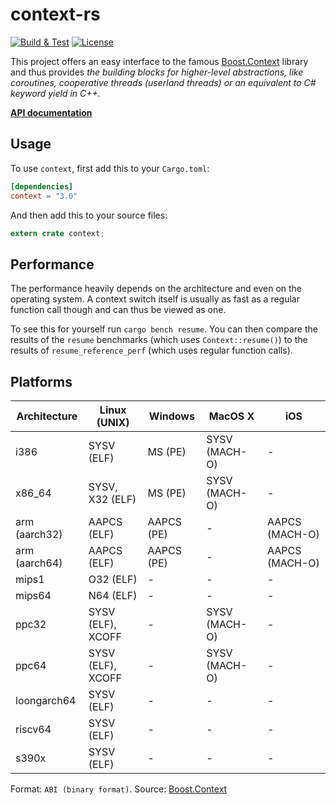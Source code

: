 # context-rs

[![Build & Test](https://github.com/zonyitoo/context-rs/actions/workflows/ci.yml/badge.svg)](https://github.com/zonyitoo/context-rs/actions/workflows/ci.yml)
[![License](https://img.shields.io/crates/l/context.svg)](https://github.com/zonyitoo/context-rs)

This project offers an easy interface to the famous
[Boost.Context](http://www.boost.org/doc/libs/1_60_0/libs/context/doc/html/context/overview.html)
library and thus provides _the building blocks for higher-level abstractions,
like coroutines, cooperative threads (userland threads) or
an equivalent to C# keyword yield in C++._

[**API documentation**](https://crates.fyi/crates/context/1.0.0/)

## Usage

To use `context`, first add this to your `Cargo.toml`:

```toml
[dependencies]
context = "3.0"
```

And then add this to your source files:

```rust
extern crate context;
```

## Performance

The performance heavily depends on the architecture and even on the operating
system. A context switch itself is usually as fast as a regular function call
though and can thus be viewed as one.

To see this for yourself run `cargo bench resume`. You can then compare the
results of the `resume` benchmarks (which uses `Context::resume()`) to the
results of `resume_reference_perf` (which uses regular function calls).

## Platforms

Architecture  | Linux (UNIX)      | Windows    | MacOS X       | iOS
--------------|-------------------|------------|---------------|---------------
i386          | SYSV (ELF)        | MS (PE)    | SYSV (MACH-O) | -
x86_64        | SYSV, X32 (ELF)   | MS (PE)    | SYSV (MACH-O) | -
arm (aarch32) | AAPCS (ELF)       | AAPCS (PE) | -             | AAPCS (MACH-O)
arm (aarch64) | AAPCS (ELF)       | AAPCS (PE) | -             | AAPCS (MACH-O)
mips1         | O32 (ELF)         | -          | -             | -
mips64        | N64 (ELF)         | -          | -             | -
ppc32         | SYSV (ELF), XCOFF | -          | SYSV (MACH-O) | -
ppc64         | SYSV (ELF), XCOFF | -          | SYSV (MACH-O) | -
loongarch64   | SYSV (ELF)        | -          | -             | -
riscv64       | SYSV (ELF)        | -          | -             | -
s390x         | SYSV (ELF)        | -          | -             | -

Format: `ABI (binary format)`.
Source: [Boost.Context](http://www.boost.org/doc/libs/1_60_0/libs/context/doc/html/context/architectures.html)
